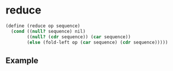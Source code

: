 # reduce
```scheme
(define (reduce op sequence)
  (cond ((null? sequence) nil)
        ((null? (cdr sequence)) (car sequence))
        (else (fold-left op (car sequence) (cdr sequence)))))
```

## Example
```scheme

```